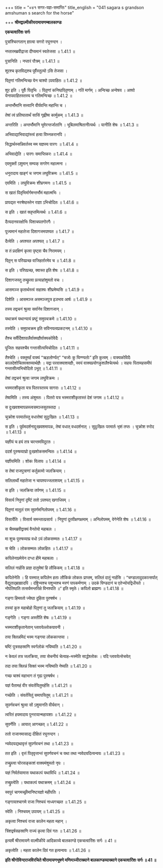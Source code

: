 +++
title = "०४१ सगर-यज्ञ-समाप्तिः"
title_english = "041 sagara s grandson amshuman s search for the horse"

+++
**श्रीमद्वाल्मीकीयरामायणम्बालकाण्डः**

**एकचत्वारिंशः सर्गः**

पुत्रांश्चिरगतान् ज्ञात्वा सगरो रघुनन्दन ।

नप्तारमब्रवीद्राजा दीप्यमानं स्वतेजसा ॥ 1.41.1 ॥

पुत्रानिति । नप्तारं पौत्रम् ॥ 1.41.1 ॥

शूरश्च कृतविद्यश्च पूर्वैस्तुल्यो ऽसि तेजसा ।

पितृ़णां गतिमन्विच्छ येन चाश्वो ऽपवाहितः ॥ 1.41.2 ॥

शूर इति । पूर्वैः पितृभिः । पितृ़णां कनिष्ठपितृ़णाम् । गतिं मार्गम् । अन्विच्छ अन्वेषय । अश्वो येनापवाहितस्तस्य च गतिमन्विच्छ ॥ 1.41.2 ॥

अन्तर्भौमानि सत्त्वानि वीर्यवन्ति महान्ति च ।

तेषां त्वं प्रतिघातार्थं सासिं गृह्णीष्व कार्मुकम् ॥ 1.41.3 ॥

अन्तरिति । अन्तर्भौमानि भूमेरन्तर्जातानि । भूबिलमाश्रितानीत्यर्थः । यानीति शेषः ॥ 1.41.3 ॥

अभिवाद्याभिवाद्यांस्त्वं हत्वा विघ्नकरानपि ।

सिद्धार्थस्सन्निवर्तस्व मम यज्ञस्य पारगः ॥ 1.41.4 ॥

अभिवाद्येति । पारगः समाप्तिकरः ॥ 1.41.4 ॥

एवमुक्तों ऽशुमान् सम्यक् सगरेण महात्मना ।

धनुरादाय खङ्गं च जगाम लघुविक्रमः ॥ 1.41.5 ॥

एवमिति । लघुविक्रमः शीघ्रगमनः ॥ 1.41.5 ॥

स खातं पितृभिर्मार्गमन्तर्भौमं महात्मभिः ।

प्रापद्यत नरश्रेष्ठस्तेन राज्ञा ऽभिचोदितः ॥ 1.41.6 ॥

स इति । खातं क्लृप्तमित्यर्थः ॥ 1.41.6 ॥

दैत्यदानवरक्षोभिः पिशाचपतगोरगैः ।

पूज्यमानं महातेजा दिशागजमपश्यत ॥ 1.41.7 ॥

दैत्येति । अपश्यत अपश्यत् ॥ 1.41.7 ॥

स तं प्रदक्षिणं कृत्वा पृष्ट्वा चैव निरामयम् ।

पितृ़न् स परिपप्रच्छ वाजिहर्तारमेव च ॥ 1.41.8 ॥

स इति । परिपप्रच्छ, क्वास्त इति शेषः ॥ 1.41.8 ॥

दिशागजस्तु तच्छ्रुत्वा प्रत्याहांशुमतो वचः ।

आसमञ्ज कृतार्थस्त्वं सहाश्वः शीघ्रमेष्यसि ॥ 1.41.9 ॥

दिशेति । आसमञ्ज असमञ्जपुत्र इञभाव आर्षः ॥ 1.41.9 ॥

तस्य तद्वचनं श्रुत्वा सर्वानेव दिशागजान् ।

यथाक्रमं यथान्यायं प्रष्टुं समुपचक्रमे ॥ 1.41.10 ॥

तस्येति । समुपचक्रम इति सविनयत्वप्रकटनम् ॥ 1.41.10 ॥

तैश्च सर्वैर्दिशापालैर्वाक्यज्ञैर्वाक्यकोविदैः ।

पूजितः सहयश्चैव गन्तासीत्यभिचोदितः ॥ 1.41.11 ॥

तैश्चेति । वक्तुमर्हं वाक्यं “ऋहलोर्ण्यत्” “चजोः कु घिण्ण्यतोः” इति कुत्वम् । वाक्यकोविदैः कालदेशोचितवक्तव्यार्थज्ञैः । यद्वा परवाक्याशयज्ञैः, स्वयं वाक्यप्रयोगकुशलैश्चेत्यर्थः । सहयः पितामहसमीपं गन्तासीत्यभिचोदितो ऽभूत् ॥ 1.41.11 ॥

तेषां तद्वचनं श्रुत्वा जगाम लघुविक्रमः ।

भस्मराशीकृता यत्र पितरस्तस्य सागराः ॥ 1.41.12 ॥

तेषामिति । तस्य अंशुमतः । पितरो यत्र भस्मराशीकृतास्तं देशं जगाम ॥ 1.41.12 ॥

स दुःखवशमापन्नस्त्वसमञ्जसुतस्तदा ।

चुक्रोश परमार्तस्तु वधात्तेषां सुदुःखितः ॥ 1.41.13 ॥

स इति । पूर्वमदर्शनाद्दुःखवशमापन्नः, तेषां वधात् वधदर्शनात् । सुदुःखितः परमार्तः भृशं तप्तः । चुक्रोश रुरोद ॥ 1.41.13 ॥

यज्ञीयं च हयं तत्र चरन्तमविदूरतः ।

ददर्श पुरुषव्याघ्रो दुःखशोकसमन्वितः ॥ 1.41.14 ॥

यज्ञीयमिति । शोकः विलापः ॥ 1.41.14 ॥

स तेषां राजपुत्राणां कर्तुकामो जलक्रियाम् ।

सलिलार्थी महातेजा न चापश्यज्जलाशयम् ॥ 1.41.15 ॥

स इति । जलक्रिया तर्पणम् ॥ 1.41.15 ॥

विसार्य निपुणां दृष्टिं ततो ऽपश्यत् खगाधिपम् ।

पितृ़णां मातुलं राम सुपर्णमनिलोपमम् ॥ 1.41.16 ॥

विसार्येति । विसार्य समन्तात्प्रसार्य । निपुणां दूरवीक्षणक्षमाम् । अनिलोपमम्, वेगेनेति शेषः ॥ 1.41.16 ॥

स चैवमब्रवीद्वाक्यं वैनतेयो महाबलः ।

मा शुचः पुरुषव्याघ्र वधो ऽयं लोकसम्मतः ॥ 1.41.17 ॥

स चेति । लोकसम्मतः लोकहितः ॥ 1.41.17 ॥

कपिलेनाप्रमेयेन दग्धा हीमे महाबलाः ।

सलिलं नार्हसि प्राज्ञ दातुमेषां हि लौकिकम् ॥ 1.41.18 ॥

कपिलेनेति । हि यस्मात् कपिलेन हताः लौकिकं लोकतः प्राप्तम्, सलिलं दातुं नार्हसि । “चण्डालादुदकात्सर्पात् वैद्युताद्ब्राह्मादपि । दंष्ट्रिभ्यश्च पशुभ्यश्च मरणं पापकर्मणाम् । उदकं पिण्डदानं च एतेभ्योयद्विधीयते । नोपतिष्ठति तत्सर्वमन्तरिक्षे विनश्यति ॥” इति स्मृतेः। कपिलो ब्राह्मणः ॥ 1.41.18 ॥

गङ्गा हिमवतो ज्येष्ठा दुहिता पुरुषर्षभ ।

तस्यां कुरु महाबोहो पितृ़णां तु जलक्रियाम् ॥ 1.41.19 ॥

गङ्गेति । गङ्गा अस्तीति शेषः ॥ 1.41.19 ॥

भस्मराशीकृतानेतान् प्लावयेल्लोकपावनी ।

तया क्लिन्नमिदं भस्म गङ्गया लोककान्तया ।

षष्टिं पुत्रसहस्राणि स्वर्गलोकं नयिष्यति ॥ 1.41.20 ॥

न केवलं तत्र जलक्रिया, तया सेचनीयं चेत्याह–भस्मेति सार्द्धश्लोकः । यदि प्लावयेत्सेचयेत्

तदा तया क्लिन्नं सिक्तं भस्म नयिष्यति नेष्यति ॥ 1.41.20 ॥

गच्छ चाश्वं महाभाग तं गृह्य पुरुषर्षभ ।

यज्ञं पैतामहं वीर संवर्तयितुमर्हसि ॥ 1.41.21 ॥

गच्छेति । संवर्तयितुं समापयितुम् ॥ 1.41.21 ॥

सुपर्णवचनं श्रुत्वा सों ऽशुमानति वीर्यवान् ।

त्वरितं हयमादाय पुनरायान्महायशाः ॥ 1.41.22 ॥

सुपर्णेति । आयात् आगच्छत् ॥ 1.41.22 ॥

ततो राजानमासाद्य दीक्षितं रघुनन्दन ।

न्यवेदयद्यथावृत्तं सुपर्णवचनं तथा ॥ 1.41.23 ॥

तत इति । वृत्तं पितृवृत्तान्तं सुपर्णवचनं च यथा तथा न्यवेदयदित्यन्वयः ॥ 1.41.23 ॥

तच्छ्रुत्वा घोरसङ्काशं वाक्यमंशुमतो नृपः ।

यज्ञं निर्वर्तयामास यथाकल्पं यथाविधि ॥ 1.41.24 ॥

तच्छ्रुत्वेति । यथाकल्पं यथाक्रमम् ॥ 1.41.24 ॥

स्वपुरं चागमच्छ्रीमानिष्टयज्ञो महीपतिः ।

गङ्गायाश्चागमे राजा निश्चयं नाध्यगच्छत ॥ 1.41.25 ॥

स्वेति । निश्चयम् उपायम् ॥ 1.41.25 ॥

अकृत्वा निश्चयं राजा कालेन महता महान् ।

त्रिंशद्वर्षसहस्राणि राज्यं कृत्वा दिवं गतः ॥ 1.41.26 ॥

इत्यार्षे श्रीरामायणे वाल्मीकीये आदिकाव्ये बालकाण्डे एकचत्वारिंशः सर्गः ॥ 41 ॥

अकृत्वेति । महता कालेन दिवं गत इत्यन्वयः ॥ 1.41.26 ॥

**इति श्रीगोविन्दराजविरचिते श्रीरामायणभूषणे मणिमञ्जीराख्याने बालकाण्डव्याख्याने एकचत्वारिंशः सर्गः ॥ 41 ॥**
